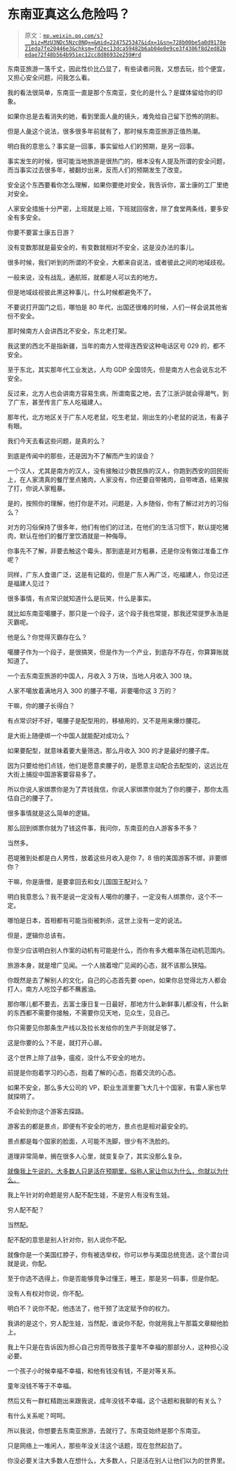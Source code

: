 # 东南亚真这么危险吗？

> 原文：[`mp.weixin.qq.com/s?__biz=MzU3NDc5Nzc0NQ==&mid=2247525347&idx=1&sn=728b00be5a0d9178e21eda7fe20446e3&chksm=fd2ec13dca59482b6ab04e0e9ce3f4306f8d2ed82bedae72f48b564b951ec12cc8d86932e259#rd`](http://mp.weixin.qq.com/s?__biz=MzU3NDc5Nzc0NQ==&mid=2247525347&idx=1&sn=728b00be5a0d9178e21eda7fe20446e3&chksm=fd2ec13dca59482b6ab04e0e9ce3f4306f8d2ed82bedae72f48b564b951ec12cc8d86932e259#rd)

东南亚旅游一落千丈，因此性价比凸显了，有些读者问我，又想去玩，捡个便宜，又担心安全问题，问我怎么看。

我的看法很简单，东南亚一直是那个东南亚，变化的是什么？是媒体留给你的印象。

如果你总是去看消失的她，看到里面人彘的镜头，难免给自己留下恐怖的阴影。

但是人彘这个说法，很多很多年前就有了，那时候东南亚旅游正值热潮。

明白我的意思么？事实是一回事，事实留给人们的预期，是另一回事。

事实发生的时候，很可能当地旅游是很热门的，根本没有人提及所谓的安全问题，而当事实过去很多年，被翻炒出来，反而人们的预期发生了改变。

安全这个东西要看你怎么理解，如果你要绝对安全，我告诉你，富士康的工厂里绝对安全。

人家安全措施十分严密，上班就是上班，下班就回宿舍，除了食堂两条线，要多安全有多安全。

你要不要富士康五日游？

没有变数那就是最安全的，有变数就相对不安全，这是没办法的事儿。

很多时候，我们听到的所谓的不安全，大都来自说法，或者彼此之间的地域歧视。

一般来说，没有战乱，通航班，就都是人可以去的地方。

但是地域歧视彼此黑这种事儿，什么时候都避免不了。

不要说打开国门之后，哪怕是 80 年代，出国还很难的时候，人们一样会说其他省份不安全。

那时候南方人会讲西北不安全，东北老打架。

我这里的西北不是指新疆，当年的南方人觉得连西安这种电话区号 029 的，都不安全。

至于东北，其实那年代工业发达，人均 GDP 全国领先，但是南方人也会说东北不安全。

反过来，北方人也会讲南方容易生病，所谓南蛮之地，去了江浙沪就会得潮气，到了广东，甚至传言广东人吃福建人。

那年代，北方地区关于广东人吃老鼠，吃生老鼠，刚出生的小老鼠的说法，有鼻子有眼。

我们今天去看这些问题，是真的么？

到底是传闻中的那些，还是因为不了解而产生的误会？

一个汉人，尤其是南方的汉人，没有接触过少数民族的汉人，你跑到西安的回民街上，在人家清真的餐厅里点猪肉，人家没有，你还要自带猪肉，自带啤酒，结果挨了打，你说人家粗暴。

是的，按照你的理解，他打你是不对。问题是，入乡随俗，你有了解过对方的习俗么？

对方的习俗保持了很多年，他们有他们的过法，在他们的生活习惯下，默认提吃猪肉，默认在他们的餐厅里饮酒就是一种侮辱。

你事先不了解，非要去触这个霉头，那到底是对方粗暴，还是你没有做过准备工作呢？

同样，广东人食谱广泛，这是有记载的，但是广东人再广泛，吃福建人，你见过还是福建人见过？

很多事情，有点常识就知道什么是玩笑，什么是事实。

就比如东南亚噶腰子，那只是一个段子，这个段子我也常提，那我还常提罗永浩是灭霸呢。

他是么？你觉得灭霸存在么？

噶腰子作为一个段子，是很搞笑，但是作为一个产业，到底存不存在，你算算账就知道了。

一个去东南亚旅游的中国人，月收入 3 万块，当地人月收入 300 块。

人家不噶放着满地月入 300 的腰子不噶，非要噶你这 3 万的？

干嘛，你的腰子长得白？

有点常识好不好，噶腰子是配型用的，移植用的，又不是用来爆炒腰花。

是大街上随便绑一个中国人就能配对成功么？

如果要配型，就意味着要大量筛选，那么月收入 300 的才是最好的腰子库。

因为只要给他们点钱，他们是愿意卖腰子的，是愿意主动配合去配型的，这远比在大街上捕捉中国游客要容易多了。

所以你说人家绑票你是为了弄钱我信，你说人家绑票你就为了你的腰子，那你太高估自己的腰子了。

很多事情就是这么简单的逻辑。

那么回到绑票你就为了钱这件事，我问你，东南亚的白人游客多不多？

当然多。

芭堤雅到处都是白人男性，放着这些月收入是你 7，8 倍的美国游客不绑，非要绑你？

干嘛，你是唐僧，是要拿回去和女儿国国王配对么？

明白我意思么？我不是说一定没有人噶你的腰子，一定没有人绑票你，这个不一定。

哪怕是日本，首相都有可能当街被刺杀，这世上没有一定的说法。

但是，逻辑你总该有。

你至少应该明白别人作案的动机有可能是什么，而你有多大概率落在动机范围内。

旅游本身，就是增广见闻。一个人揣着增广见闻的心态，就不该那么狭隘。

你既然是去了解别人的文化，自己的心态首先要 open，如果你总觉得北方人都会打人，南方人吃饺子都不蘸酱油。

那你哪儿都不要去，去富士康日复一日最好，那地方什么新鲜事儿都没有，什么新的东西都不需要你接触，不需要你见天地，见众生，见自己。

你只需要见你那条生产线以及拉长发给你的生产手则就足够了。

这是你要的么？不是，就打开心扉。

这个世界上除了战争，瘟疫，没什么不安全的地方。

前提是你抱着学习的心态，抱着了解的心态，抱着交流的心态。

如果不安全，那么多大公司的 VP，职业生涯里要飞大几十个国家，有雷人家也早就探明了。

不会轮到你这个游客去探路。

游客去的都是景点，即便有不安全的地方，景点也是相对最安全的。

景点都是每个国家的脸面，人可能不洗脚，很少有不洗脸的。

道理非常简单，搁在很多人心里，就变复杂了，其实没那么复杂。

[就像我上午说的，大多数人只是活在预期里，俗称人家让你以为什么，你就以为什么。](http://mp.weixin.qq.com/s?__biz=MzU0MjYwNDU2Mw==&mid=2247511902&idx=1&sn=6de06a6caceae5388c5d9fbe25f31ce2&chksm=fb1ac322cc6d4a34f7e2217709d29067c414e63087b4933a5a196a22dc41128fdc983443bf65&scene=21#wechat_redirect)

我上午针对的命题是穷人配不配生娃，不是穷人有没有生娃。

穷人配不配？

当然配。

配不配的意思是别人针对你，别人说你不配。

就像你是一个美国红脖子，你有被选举权，你可以参与美国总统竞选，这个潜台词就是说，你配。

至于你选不选得上，你是否能够竞争过懂王，睡王，那是另一码事，但是你配。

没有人有权对你说，你不配。

明白不？说你不配，他违法了，他干预了法定赋予你的权力。

我讲的是这个，穷人配生娃，当然配，谁说你不配，你就用我上午那篇文章糊他脸上。

我上午只是在告诉因为担心自己穷而导致孩子童年不幸福的那部分人，这种担心没必要。

一个孩子小时候幸福不幸福，和他有钱没有钱，不是对等关系。

童年没钱不等于不幸福。

然后又有一群杠精跑出来跟我说，成年没钱不幸福，这个话题和我聊的有关么？

有什么关系呢？呵呵。

所以我说，你想要去东南亚旅游，去就行了。东南亚始终是那个东南亚。

只是网络上一堆闲人，那些年没关注这个话题，现在忽然起劲了。

你没必要关注大多数人在想什么，大多数人，只是活在别人让他们以为的世界里。
